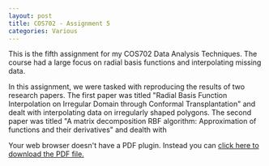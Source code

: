 ```yaml
---
layout: post
title: COS702 - Assignment 5
categories: Various
---
```


This is the fifth assignment for my COS702 Data Analysis Techniques. The course had a large focus on radial basis functions and interpolating missing data.

In this assignment, we were tasked with reproducing the results of two research papers. The first paper was titled "Radial Basis Function Interpolation on Irregular Domain through Conformal Transplantation" and dealt with interpolating data on irregularly shaped polygons. The second paper was titled "A matrix decomposition RBF algorithm: Approximation of functions and their derivatives" and dealth with

<object data="/papers/COS702-A5.pdf" type="application/pdf" width="100%" height="750">
  Your web browser doesn't have a PDF plugin. Instead you can <a href="/papers/COS702-A5.pdf">click here to download the PDF file.</a>
</object>